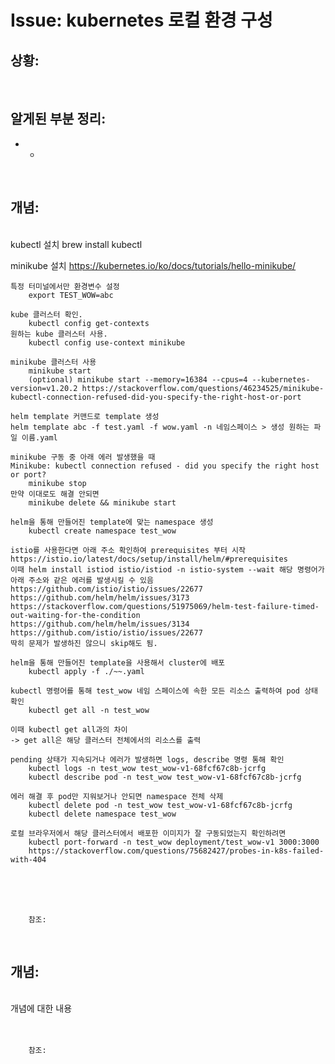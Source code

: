 <!--
author: Dailyscat
purpose: issue arrange
rules:
 (1) 헤더와 문단사이
    <br/>
    <br/>
 (2) 코드가 작성되는 부분은 >로 정리
 (3) 참조는 해당 내용 바로 아래
    <br/>
    <br/>
 (4) 명령어는 bold
 (5) 방안은 ## 안의 과정은 ###
-->

# Issue: kubernetes 로컬 환경 구성

## 상황:

<br/>

## 알게된 부분 정리:

- +

<br/>

## 개념:

<br/>
  kubectl 설치
    brew install kubectl

  minikube 설치
    https://kubernetes.io/ko/docs/tutorials/hello-minikube/

	특정 터미널에서만 환경변수 설정
		export TEST_WOW=abc

	kube 클러스터 확인.
		kubectl config get-contexts
	원하는 kube 클러스터 사용.
		kubectl config use-context minikube

	minikube 클러스터 사용
		minikube start
		(optional) minikube start --memory=16384 --cpus=4 --kubernetes-version=v1.20.2 https://stackoverflow.com/questions/46234525/minikube-kubectl-connection-refused-did-you-specify-the-right-host-or-port

	helm template 커맨드로 template 생성
	helm template abc -f test.yaml -f wow.yaml -n 네임스페이스 > 생성 원하는 파일 이름.yaml

	minikube 구동 중 아래 에러 발생했을 때 
	Minikube: kubectl connection refused - did you specify the right host or port?
		minikube stop 
	만약 이대로도 해결 안되면
		minikube delete && minikube start 

	helm을 통해 만들어진 template에 맞는 namespace 생성
		kubectl create namespace test_wow

	istio를 사용한다면 아래 주소 확인하여 prerequisites 부터 시작
	https://istio.io/latest/docs/setup/install/helm/#prerequisites
	이때 helm install istiod istio/istiod -n istio-system --wait 해당 명령어가 아래 주소와 같은 에러를 발생시킬 수 있음
	https://github.com/istio/istio/issues/22677
	https://github.com/helm/helm/issues/3173
	https://stackoverflow.com/questions/51975069/helm-test-failure-timed-out-waiting-for-the-condition
	https://github.com/helm/helm/issues/3134
	https://github.com/istio/istio/issues/22677
	딱히 문제가 발생하진 않으니 skip해도 됨.

	helm을 통해 만들어진 template을 사용해서 cluster에 배포
		kubectl apply -f ./~~.yaml

	kubectl 명령어를 통해 test_wow 네임 스페이스에 속한 모든 리소스 출력하여 pod 상태 확인
		kubectl get all -n test_wow

	이때 kubectl get all과의 차이
	-> get all은 해당 클러스터 전체에서의 리소스를 출력

	pending 상태가 지속되거나 에러가 발생하면 logs, describe 명령 통해 확인
		kubectl logs -n test_wow test_wow-v1-68fcf67c8b-jcrfg
		kubectl describe pod -n test_wow test_wow-v1-68fcf67c8b-jcrfg

	에러 해결 후 pod만 지워보거나 안되면 namespace 전체 삭제
		kubectl delete pod -n test_wow test_wow-v1-68fcf67c8b-jcrfg
		kubectl delete namespace test_wow

	로컬 브라우저에서 해당 클러스터에서 배포한 이미지가 잘 구동되었는지 확인하려면
		kubectl port-forward -n test_wow deployment/test_wow-v1 3000:3000
		https://stackoverflow.com/questions/75682427/probes-in-k8s-failed-with-404

<br/>
<br/>
<br/>

        참조:

<br/>

## 개념:

<br/>
  개념에 대한 내용
<br/>
<br/>
<br/>

        참조:

<br/>

